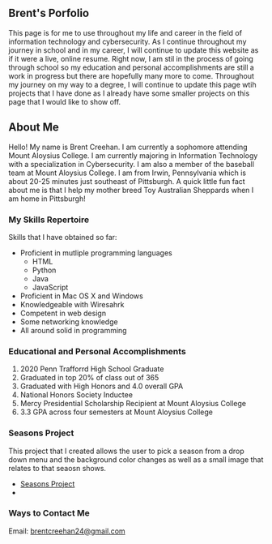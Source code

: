 ## Brent's Porfolio
This page is for me to use throughout my life and career in the field of information technology and cybersecurity. As I continue throughout my journey in school and in my career, I will continue to update this website as if it were a live, online resume. Right now, I am stil in the process of going through school so my education and personal accomplishments are still a work in progress but there are hopefully many more to come. Throughout my journey on my way to a degree, I will continue to update this page wtih projects that I have done as I already have some smaller projects on this page that I would like to show off.

## About Me

Hello! My name is Brent Creehan. I am currently a sophomore attending Mount Aloysius College. I am currently majoring in Information Technology with a specialization in Cybersecurity. I am also a member of the baseball team at Mount Aloysius College. I am from Irwin, Pennsylvania which is about 20-25 minutes just southeast of Pittsburgh. A quick little fun fact about me is that I help my mother breed Toy Australian Sheppards when I am home in Pittsburgh!


### My Skills Repertoire

Skills that I have obtained so far:
- Proficient in mutliple programming languages
  - HTML
  - Python
  - Java
  - JavaScript
- Proficient in Mac OS X and Windows
- Knowledgeable with Wiresahrk
- Competent in web design
- Some networking knowledge
- All around solid in programming


### Educational and Personal Accomplishments

1. 2020 Penn Trafforrd High School Graduate
2. Graduated in top 20% of class out of 365
3. Graduated with High Honors and 4.0 overall GPA
4. National Honors Society Inductee
5. Mercy Presidential Scholarship Recipient at Mount Aloysius College
6. 3.3 GPA across four semesters at Mount Aloysius College


### Seasons Project
This project that I created allows the user to pick a season from a drop down menu and the background color changes as well as a small image that relates to that seaosn shows. 
  - [Seasons Project](brentcreehan.github.io/seasons.html)
  - 



### Ways to Contact Me 

Email: brentcreehan24@gmail.com
